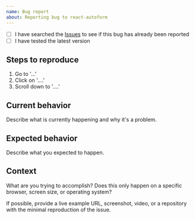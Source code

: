 ```yaml
---
name: Bug report
about: Reporting bug to react-autoform
---
```


- [ ] I have searched the [Issues](https://github.com/polgubau/react-autoform/issues) to see if this bug has already been reported
- [ ] I have tested the latest version

## Steps to reproduce

1. Go to '...'
2. Click on '....'
3. Scroll down to '....'

## Current behavior

Describe what is currently happening and why it's a problem.

## Expected behavior

Describe what you expected to happen.

## Context

What are you trying to accomplish? Does this only happen on a specific browser, screen size, or operating system?

If possible, provide a live example URL, screenshot, video, or a repository with the minimal reproduction of the issue.
